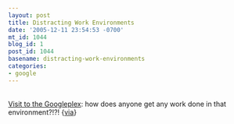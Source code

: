 ```yaml
---
layout: post
title: Distracting Work Environments
date: '2005-12-11 23:54:53 -0700'
mt_id: 1044
blog_id: 1
post_id: 1044
basename: distracting-work-environments
categories:
- google
---
```

<br /><a href="http://www.flickr.com/photos/martinvars/sets/1558898/">Visit to the Googleplex</a>: how does anyone get any work done in that environment?!?! {<a href="http://blog.outer-court.com/archive/2005-12-12.html#n44">via</a>}<br /><br /><br />
